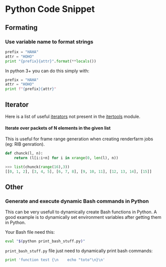 # Python Code Snippet

## Formating

### Use variable name to format strings

```python
prefix = "HAHA"
attr = "HOHO"
print "{prefix}{attr}".format(**locals())
```

In python 3+ you can do this simply with:

```python
prefix = "HAHA"
attr = "HOHO"
print f"{prefix}{attr}"
```

## Iterator

Here is a list of useful [iterators](http://pymbook.readthedocs.io/en/latest/igd.html) not present in the [itertools](https://docs.python.org/2/library/itertools.html) module.

#### Iterate over packets of N elements in the given list

This is useful for frame range generation when creating renderfarm jobs (eg: RIB genration).

```python
def chunck(l, n):
    return (l[i:i+n] for i in xrange(0, len(l), n))
```

```python
>>> list(chunck(range(16),3))
[[0, 1, 2], [3, 4, 5], [6, 7, 8], [9, 10, 11], [12, 13, 14], [15]]
```

## Other

### Generate and execute dynamic Bash commands in Python

This can be very usefull to dynamically create Bash functions in Python. A good example is to dynamically set environment variables after getting them in Python.

Your Bash file need this:

```bash
eval "$(python print_bash_stuff.py)"
```

`print_bash_stuff.py` file just need to dynamically print bash commands:

```python
print 'function test {\n    echo "toto"\n}\n'
```
